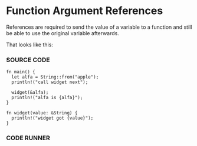 # Function Argument References

References are required to send the
value of a variable to a function and
still be able to use the original variable
afterwards.

That looks like this:

### SOURCE CODE

```rust, noplayground, EXAMPLE1
fn main() {
  let alfa = String::from("apple");
  println!("call widget next");

  widget(&alfa);
  println!("alfa is {alfa}");
}

fn widget(value: &String) {
  println!("widget got {value}");
}
```

### CODE RUNNER

```rust, editable, CODE1

```
